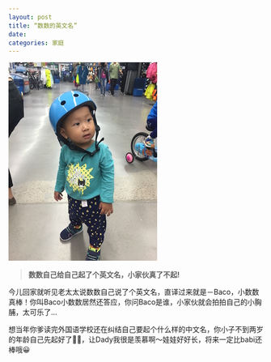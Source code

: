 ```yaml
---
layout: post
title: “数数的英文名”
date:
categories: 家庭
---
```


![image](https://github.com/jiangzerui/picture_blog/raw/master/Baco.jpeg)

>**数数自己给自己起了个英文名，小家伙真了不起!**

今儿回家就听见老太太说数数自己说了个英文名，直译过来就是－Baco，小数数真棒！你叫Baco小数数居然还答应，你问Baco是谁，小家伙就会拍拍自己的小胸脯，太可乐了...

  想当年你爹读完外国语学校还在纠结自己要起个什么样的中文名，你小子不到两岁的年龄自己先起好了🤔🤗，让Dady我很是羡慕啊～娃娃好好长，将来一定比babi还棒哦😀